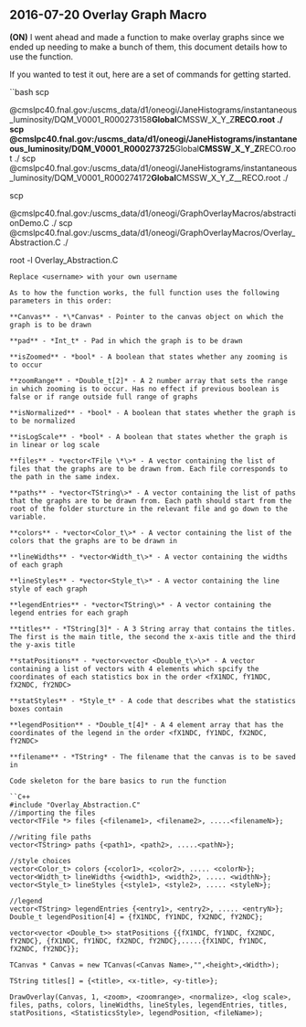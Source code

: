 ## 2016-07-20 Overlay Graph Macro

**(ON)** I went ahead and made a function to make overlay graphs since we ended up needing to make a bunch of them, this document details how to use the function.

If you wanted to test it out, here are a set of commands for getting started.

``bash scp

<username>@cmslpc40.fnal.gov:/uscms_data/d1/oneogi/JaneHistograms/instantaneous_luminosity/DQM_V0001_R000273158<strong>Global</strong>CMSSW_X_Y_Z<strong>RECO.root ./
scp <username>@cmslpc40.fnal.gov:/uscms_data/d1/oneogi/JaneHistograms/instantaneous_luminosity/DQM_V0001_R000273725</username></strong>Global<strong>CMSSW_X_Y_Z</strong>RECO.root ./
scp <username>@cmslpc40.fnal.gov:/uscms_data/d1/oneogi/JaneHistograms/instantaneous_luminosity/DQM_V0001_R000274172<strong>Global</strong>CMSSW_X_Y_Z__RECO.root ./</username></username>

scp

<username>@cmslpc40.fnal.gov:/uscms_data/d1/oneogi/GraphOverlayMacros/abstractionDemo.C ./
scp <username>@cmslpc40.fnal.gov:/uscms_data/d1/oneogi/GraphOverlayMacros/Overlay_Abstraction.C ./</username></username>

root -l Overlay_Abstraction.C

```
Replace <username> with your own username

As to how the function works, the full function uses the following parameters in this order:

**Canvas** - *\*Canvas* - Pointer to the canvas object on which the graph is to be drawn

**pad** - *Int_t* - Pad in which the graph is to be drawn

**isZoomed** - *bool* - A boolean that states whether any zooming is to occur

**zoomRange** - *Double_t[2]* - A 2 number array that sets the range in which zooming is to occur. Has no effect if previous boolean is false or if range outside full range of graphs

**isNormalized** - *bool* - A boolean that states whether the graph is to be normalized

**isLogScale** - *bool* - A boolean that states whether the graph is in linear or log scale

**files** - *vector<TFile \*\>* - A vector containing the list of files that the graphs are to be drawn from. Each file corresponds to the path in the same index.

**paths** - *vector<TString\>* - A vector containing the list of paths that the graphs are to be drawn from. Each path should start from the root of the folder sturcture in the relevant file and go down to the variable.

**colors** - *vector<Color_t\>* - A vector containing the list of the colors that the graphs are to be drawn in

**lineWidths** - *vector<Width_t\>* - A vector containing the widths of each graph

**lineStyles** - *vector<Style_t\>* - A vector containing the line style of each graph

**legendEntries** - *vector<TString\>* - A vector containing the legend entries for each graph

**titles** - *TString[3]* - A 3 String array that contains the titles. The first is the main title, the second the x-axis title and the third the y-axis title

**statPositions** - *vector<vector <Double_t\>\>* - A vector containing a list of vectors with 4 elements which spcify the coordinates of each statistics box in the order <fX1NDC, fY1NDC, fX2NDC, fY2NDC>

**statStyles** - *Style_t* - A code that describes what the statistics boxes contain

**legendPosition** - *Double_t[4]* - A 4 element array that has the coordinates of the legend in the order <fX1NDC, fY1NDC, fX2NDC, fY2NDC>

**filename** - *TString* - The filename that the canvas is to be saved in

Code skeleton for the bare basics to run the function

``C++
#include "Overlay_Abstraction.C"
//importing the files
vector<TFile *> files {<filename1>, <filename2>, .....<filenameN>};

//writing file paths
vector<TString> paths {<path1>, <path2>, .....<pathN>};

//style choices
vector<Color_t> colors {<color1>, <color2>, ..... <colorN>};
vector<Width_t> lineWidths {<width1>, <width2>, ..... <widthN>};
vector<Style_t> lineStyles {<style1>, <style2>, ..... <styleN>};

//legend
vector<TString> legendEntries {<entry1>, <entry2>, ..... <entryN>};
Double_t legendPosition[4] = {fX1NDC, fY1NDC, fX2NDC, fY2NDC};

vector<vector <Double_t>> statPositions {{fX1NDC, fY1NDC, fX2NDC, fY2NDC}, {fX1NDC, fY1NDC, fX2NDC, fY2NDC},.....{fX1NDC, fY1NDC, fX2NDC, fY2NDC}};

TCanvas * Canvas = new TCanvas(<Canvas Name>,"",<height>,<Width>);

TString titles[] = {<title>, <x-title>, <y-title>};

DrawOverlay(Canvas, 1, <zoom>, <zoomrange>, <normalize>, <log scale>, files, paths, colors, lineWidths, lineStyles, legendEntries, titles, statPositions, <StatisticsStyle>, legendPosition, <fileName>);
```
